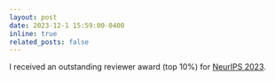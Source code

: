 ```yaml
---
layout: post
date: 2023-12-1 15:59:00-0400
inline: true
related_posts: false
---
```


I received an outstanding reviewer award (top 10%) for [NeurIPS 2023](https://neurips.cc/Conferences/2023/ProgramCommittee).
